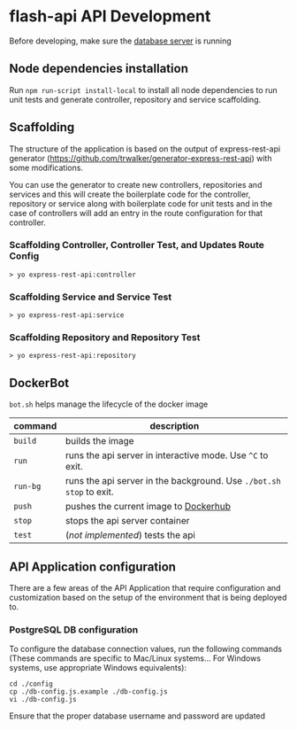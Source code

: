 # flash-api API Development

Before developing, make sure the [database server](../db/README.md) is running

## Node dependencies installation

Run `npm run-script install-local` to install all node dependencies to run unit tests and generate controller, repository and service scaffolding.

## Scaffolding

The structure of the application is based on the output of express-rest-api generator (https://github.com/trwalker/generator-express-rest-api) with some modifications.

You can use the generator to create new controllers, repositories and services and this will create the boilerplate code for the controller, repository or service along with boilerplate code for unit tests and in the case of controllers will add an entry in the route configuration for that controller.

### Scaffolding Controller, Controller Test, and Updates Route Config
`> yo express-rest-api:controller`

### Scaffolding Service and Service Test
`> yo express-rest-api:service`

### Scaffolding Repository and Repository Test
`> yo express-rest-api:repository`

## DockerBot
`bot.sh` helps manage the lifecycle of the docker image

|command|description|
|---|---|
|`build`| builds the image |
|`run`| runs the api server in interactive mode. Use `^C` to exit. |
|`run-bg`| runs the api server in the background. Use `./bot.sh stop` to exit. |
|`push`| pushes the current image to [Dockerhub](https://hub.docker.com/r/stsilabs/) |
|`stop`| stops the api server container |
|`test`| (_not implemented_) tests the api |


## API Application configuration

There are a few areas of the API Application that require configuration and customization based on the setup of the environment that is being deployed to.

### PostgreSQL DB configuration

To configure the database connection values, run the following commands (These commands are specific to Mac/Linux systems... For Windows systems, use appropriate Windows equivalents):

```
cd ./config
cp ./db-config.js.example ./db-config.js
vi ./db-config.js
```

Ensure that the proper database username and password are updated
